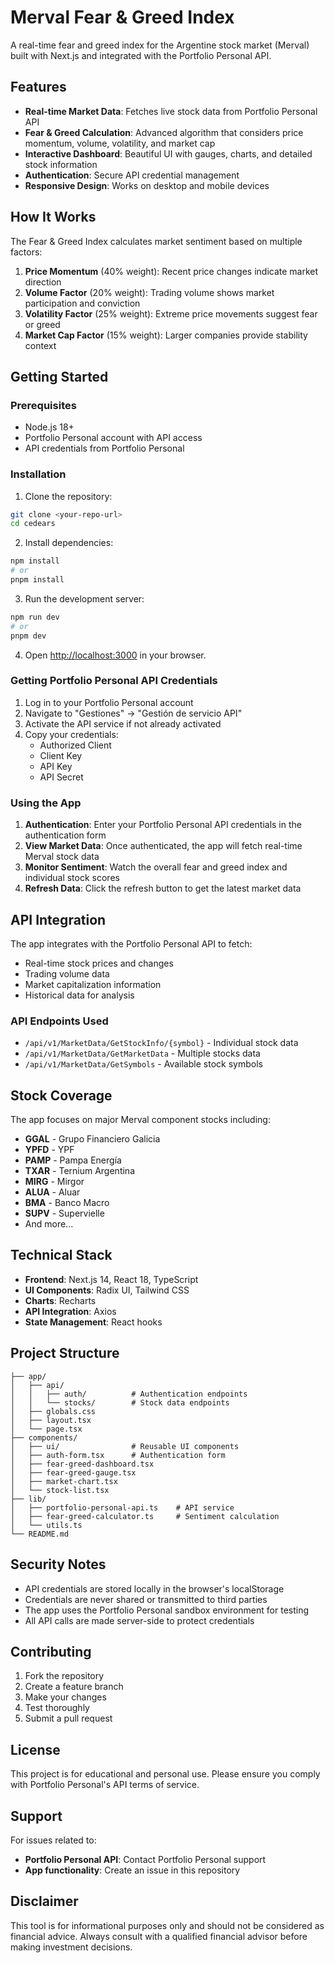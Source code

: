 # Merval Fear & Greed Index

A real-time fear and greed index for the Argentine stock market (Merval) built with Next.js and integrated with the Portfolio Personal API.

## Features

- **Real-time Market Data**: Fetches live stock data from Portfolio Personal API
- **Fear & Greed Calculation**: Advanced algorithm that considers price momentum, volume, volatility, and market cap
- **Interactive Dashboard**: Beautiful UI with gauges, charts, and detailed stock information
- **Authentication**: Secure API credential management
- **Responsive Design**: Works on desktop and mobile devices

## How It Works

The Fear & Greed Index calculates market sentiment based on multiple factors:

1. **Price Momentum** (40% weight): Recent price changes indicate market direction
2. **Volume Factor** (20% weight): Trading volume shows market participation and conviction
3. **Volatility Factor** (25% weight): Extreme price movements suggest fear or greed
4. **Market Cap Factor** (15% weight): Larger companies provide stability context

## Getting Started

### Prerequisites

- Node.js 18+ 
- Portfolio Personal account with API access
- API credentials from Portfolio Personal

### Installation

1. Clone the repository:
```bash
git clone <your-repo-url>
cd cedears
```

2. Install dependencies:
```bash
npm install
# or
pnpm install
```

3. Run the development server:
```bash
npm run dev
# or
pnpm dev
```

4. Open [http://localhost:3000](http://localhost:3000) in your browser.

### Getting Portfolio Personal API Credentials

1. Log in to your Portfolio Personal account
2. Navigate to "Gestiones" → "Gestión de servicio API"
3. Activate the API service if not already activated
4. Copy your credentials:
   - Authorized Client
   - Client Key
   - API Key
   - API Secret

### Using the App

1. **Authentication**: Enter your Portfolio Personal API credentials in the authentication form
2. **View Market Data**: Once authenticated, the app will fetch real-time Merval stock data
3. **Monitor Sentiment**: Watch the overall fear and greed index and individual stock scores
4. **Refresh Data**: Click the refresh button to get the latest market data

## API Integration

The app integrates with the Portfolio Personal API to fetch:

- Real-time stock prices and changes
- Trading volume data
- Market capitalization information
- Historical data for analysis

### API Endpoints Used

- `/api/v1/MarketData/GetStockInfo/{symbol}` - Individual stock data
- `/api/v1/MarketData/GetMarketData` - Multiple stocks data
- `/api/v1/MarketData/GetSymbols` - Available stock symbols

## Stock Coverage

The app focuses on major Merval component stocks including:

- **GGAL** - Grupo Financiero Galicia
- **YPFD** - YPF
- **PAMP** - Pampa Energía
- **TXAR** - Ternium Argentina
- **MIRG** - Mirgor
- **ALUA** - Aluar
- **BMA** - Banco Macro
- **SUPV** - Supervielle
- And more...

## Technical Stack

- **Frontend**: Next.js 14, React 18, TypeScript
- **UI Components**: Radix UI, Tailwind CSS
- **Charts**: Recharts
- **API Integration**: Axios
- **State Management**: React hooks

## Project Structure

```
├── app/
│   ├── api/
│   │   ├── auth/          # Authentication endpoints
│   │   └── stocks/        # Stock data endpoints
│   ├── globals.css
│   ├── layout.tsx
│   └── page.tsx
├── components/
│   ├── ui/                # Reusable UI components
│   ├── auth-form.tsx      # Authentication form
│   ├── fear-greed-dashboard.tsx
│   ├── fear-greed-gauge.tsx
│   ├── market-chart.tsx
│   └── stock-list.tsx
├── lib/
│   ├── portfolio-personal-api.ts    # API service
│   ├── fear-greed-calculator.ts     # Sentiment calculation
│   └── utils.ts
└── README.md
```

## Security Notes

- API credentials are stored locally in the browser's localStorage
- Credentials are never shared or transmitted to third parties
- The app uses the Portfolio Personal sandbox environment for testing
- All API calls are made server-side to protect credentials

## Contributing

1. Fork the repository
2. Create a feature branch
3. Make your changes
4. Test thoroughly
5. Submit a pull request

## License

This project is for educational and personal use. Please ensure you comply with Portfolio Personal's API terms of service.

## Support

For issues related to:
- **Portfolio Personal API**: Contact Portfolio Personal support
- **App functionality**: Create an issue in this repository

## Disclaimer

This tool is for informational purposes only and should not be considered as financial advice. Always consult with a qualified financial advisor before making investment decisions.
